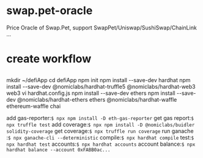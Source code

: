 # swap.pet-oracle
Price Oracle of Swap.Pet, support SwapPet/Uniswap/SushiSwap/ChainLink ...


# create workflow
## 
mkdir ~/defiApp
cd defiApp
npm init
npm install --save-dev hardhat
npm install --save-dev @nomiclabs/hardhat-truffle5 @nomiclabs/hardhat-web3 web3
vi hardhat.config.js
npm install --save-dev ethers 
npm install --save-dev @nomiclabs/hardhat-ethers ethers @nomiclabs/hardhat-waffle ethereum-waffle chai

add gas-reporter:`$ npx npm install -D eth-gas-reporter`
get gas report:`$ npx truffle test`
add coverage:`$ npx npm install -D @nomiclabs/buidler solidity-coverage`
get coverage:`$ npx truffle run coverage`
run ganache :`$ npx ganache-cli --deterministic`
compile:`$ npx hardhat compile`
test:`$ npx hardhat test`
accounts:`$ npx hardhat accounts`
account balance:`$ npx hardhat balance --account 0xFABB0ac...`

  